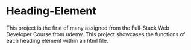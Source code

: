 # Heading-Element
This project is the first of many assigned from the Full-Stack Web Developer Course from udemy. This project showcases the functions of each heading element within an html file.
